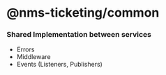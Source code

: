 # @nms-ticketing/common

### Shared Implementation between services

- Errors
- Middleware
- Events (Listeners, Publishers)
